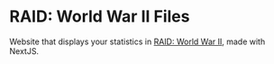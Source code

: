 # RAID: World War II Files

Website that displays your statistics in [RAID: World War II](https://store.steampowered.com/app/414740/RAID_World_War_II/), made with NextJS.

